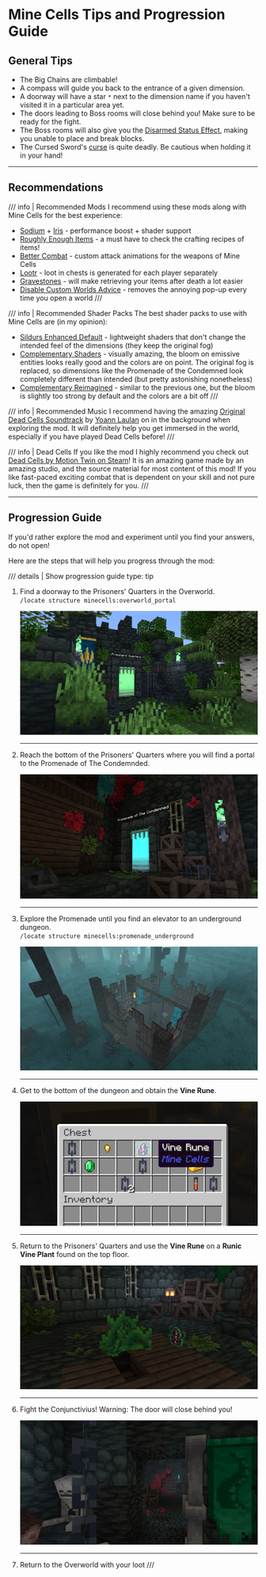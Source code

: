 # Mine Cells Tips and Progression Guide

## General Tips

- The Big Chains are climbable!
- A compass will guide you back to the entrance of a given dimension.
- A doorway will have a star `*` next to the dimension name if you haven't visited it in a particular area yet.
- The doors leading to Boss rooms will close behind you! Make sure to be ready for the fight.
- The Boss rooms will also give you the [Disarmed Status Effect](status-effects.md#disarmed), making you unable to
  place and break blocks.
- The Cursed Sword's [curse](status-effects.md#cursed) is quite deadly. Be cautious when holding it in your hand!

---

## Recommendations

/// info | Recommended Mods
  I recommend using these mods along with Mine Cells for the best experience:

  - [Sodium](https://modrinth.com/mod/sodium) + [Iris](https://modrinth.com/mod/iris) - performance boost + shader support
  - [Roughly Enough Items](https://modrinth.com/mod/rei) - a must have to check the crafting recipes of items!
  - [Better Combat](https://modrinth.com/mod/better-combat) - custom attack animations for the weapons of Mine Cells
  - [Lootr](https://www.curseforge.com/minecraft/mc-mods/lootr-fabric) - loot in chests is generated for each player separately
  - [Gravestones](https://modrinth.com/mod/gravestones) - will make retrieving your items after death a lot easier
  - [Disable Custom Worlds Advice](https://modrinth.com/mod/dcwa) - removes the annoying pop-up every time you open a world
///

/// info | Recommended Shader Packs
  The best shader packs to use with Mine Cells are (in my opinion):

  - [Sildurs Enhanced Default](https://sildurs-shaders.github.io/downloads/) - lightweight shaders that don't change the intended feel 
    of the dimensions (they keep the original fog)
  - [Complementary Shaders](https://modrinth.com/shader/complementary-shaders-v4) - visually amazing, the bloom on emissive entities looks 
    really good and the colors are on point. The original fog is replaced, so dimensions like the Promenade of the Condemned look completely
    different than intended (but pretty astonishing nonetheless)
  - [Complementary Reimagined](https://modrinth.com/shader/complementary-reimagined) - similar to the previous one, but the bloom is slightly 
    too strong by default and the colors are a bit off
///

/// info | Recommended Music
  I recommend having the amazing [Original Dead Cells Soundtrack](https://open.spotify.com/album/5MuOiTfGZfVbZ1rPcDX5A0?si=80gkChL0SSiO3VKUetQQxQ)
  by [Yoann Laulan](https://open.spotify.com/artist/3B8Bws0xi45LCMW42h8jys?si=3g-Os2h9TU2ixeYLVlMJ6Q) on in the background when exploring the mod.
  It will definitely help you get immersed in the world, especially if you have played Dead Cells before!
///

/// info | Dead Cells
  If you like the mod I highly recommend you check out [Dead Cells by Motion Twin on Steam](https://store.steampowered.com/app/588650/Dead_Cells/)!
  It is an amazing game made by an amazing studio, and the source material for most content of this mod! If you like fast-paced exciting combat
  that is dependent on your skill and not pure luck, then the game is definitely for you.
///

---

## Progression Guide 

If you'd rather explore the mod and experiment until you find your answers, do not open!

Here are the steps that will help you progress through the mod:

/// details | Show progression guide
    type: tip

  1. Find a doorway to the Prisoners' Quarters in the Overworld.  
     `/locate structure minecells:overworld_portal`  


     ![Overworld portal](img/progression-guide/overworld_portal.jpg)

     ---

  2. Reach the bottom of the Prisoners' Quarters where you will find a portal to the Promenade of The Condemnded.


     ![Promenade portal](img/progression-guide/promenade_portal.jpg)  

     ---

  3. Explore the Promenade until you find an elevator to an underground dungeon.  
     `/locate structure minecells:promenade_underground`


     ![Promenade elevator](img/progression-guide/promenade_elevator.jpg)  

     ---

  4. Get to the bottom of the dungeon and obtain the **Vine Rune**.


     ![Vine Rune](img/progression-guide/vine_rune.jpg)

     ---

  5. Return to the Prisoners' Quarters and use the **Vine Rune** on a **Runic Vine Plant** found on the top floor.


     ![Runic Vine Plant](img/progression-guide/runic_vine_plant.jpg)

     ---

  6. Fight the Conjunctivius! Warning: The door will close behind you!


     ![Conjunctivius Door](img/progression-guide/conjunctivius_door.jpg)

     ---

  7. Return to the Overworld with your loot
///
